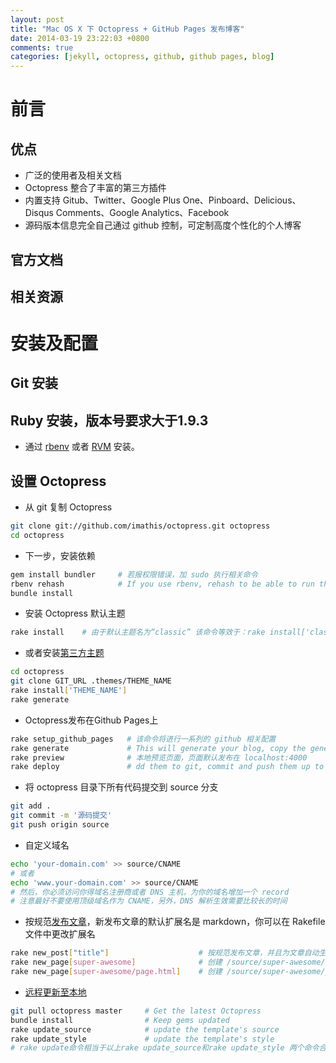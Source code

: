 ```yaml
---
layout: post
title: "Mac OS X 下 Octopress + GitHub Pages 发布博客"
date: 2014-03-19 23:22:03 +0800
comments: true
categories: [jekyll, octopress, github, github pages, blog]
---
```


# 前言

## 优点

* 广泛的使用者及相关文档
* Octopress 整合了丰富的第三方插件
* 内置支持 Gitub、Twitter、Google Plus One、Pinboard、Delicious、Disqus Comments、Google Analytics、Facebook
* 源码版本信息完全自己通过 github 控制，可定制高度个性化的个人博客

<!-- more -->

## 官方文档

## 相关资源

# 安装及配置

## Git 安装

## Ruby 安装，版本号要求大于1.9.3

* 通过 [rbenv][1] 或者 [RVM][2] 安装。

## 设置 Octopress

* 从 git 复制 Octopress

```sh
git clone git://github.com/imathis/octopress.git octopress
cd octopress
```


* 下一步，安装依赖

```sh
gem install bundler     # 若报权限错误，加 sudo 执行相关命令
rbenv rehash            # If you use rbenv, rehash to be able to run the bundle command
bundle install
```


* 安装 Octopress 默认主题

```sh
rake install    # 由于默认主题名为“classic” 该命令等效于：rake install['classic‘]
```

* 或者安装[第三方主题][3]

```sh
cd octopress
git clone GIT_URL .themes/THEME_NAME
rake install['THEME_NAME']
rake generate
```


* Octopress发布在Github Pages上

```sh
rake setup_github_pages   # 该命令将进行一系列的 github 相关配置
rake generate             # This will generate your blog, copy the generated files into _deploy/
rake preview              # 本地预览页面，页面默认发布在 localhost:4000
rake deploy               # dd them to git, commit and push them up to the master branch
```


* 将 octopress 目录下所有代码提交到 source 分支

```sh
git add .
git commit -m '源码提交'
git push origin source
```


* 自定义域名

```sh
echo 'your-domain.com' >> source/CNAME
# 或者
echo 'www.your-domain.com' >> source/CNAME
# 然后，你必须访问你得域名注册商或者 DNS 主机，为你的域名增加一个 record
# 注意最好不要使用顶级域名作为 CNAME，另外，DNS 解析生效需要比较长的时间
```


* 按规范[发布文章][4]，新发布文章的默认扩展名是 markdown，你可以在 Rakefile 文件中更改扩展名

```sh
rake new_post["title"]                    # 按规范发布文章，并且为文章自动生成 yaml metadata
rake new_page[super-awesome]              # 创建 /source/super-awesome/index.markdown
rake new_page[super-awesome/page.html]    # 创建 /source/super-awesome/page.html
```


* [远程更新至本地][5]

```sh
git pull octopress master     # Get the latest Octopress
bundle install                # Keep gems updated
rake update_source            # update the template's source
rake update_style             # update the template's style
# rake update命令相当于以上rake update_source和rake update_style 两个命令合并执行(该命令无效？？？)
```





[1]: http://octopress.org/docs/setup/rbenv
[2]: http://octopress.org/docs/setup/rvm
[3]: https://github.com/imathis/octopress/wiki/3rd-Party-Octopress-Themes
[4]: http://octopress.org/docs/blogging/
[5]: http://octopress.org/docs/updating/